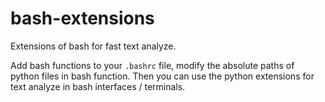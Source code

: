 # bash-extensions
Extensions of bash for fast text analyze.

Add bash functions to your ```.bashrc``` file, modify the absolute paths of python files in bash function. 
Then you can use the python extensions for text analyze in bash interfaces / terminals.